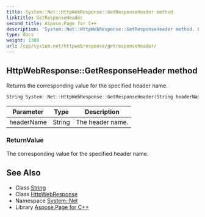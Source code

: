 ```yaml
---
title: System::Net::HttpWebResponse::GetResponseHeader method
linktitle: GetResponseHeader
second_title: Aspose.Page for C++
description: 'System::Net::HttpWebResponse::GetResponseHeader method. Returns the corresponding value for the specified header name in C++.'
type: docs
weight: 1300
url: /cpp/system.net/httpwebresponse/getresponseheader/
---
```

## HttpWebResponse::GetResponseHeader method


Returns the corresponding value for the specified header name.

```cpp
String System::Net::HttpWebResponse::GetResponseHeader(String headerName)
```


| Parameter | Type | Description |
| --- | --- | --- |
| headerName | String | The header name. |

### ReturnValue

The corresponding value for the specified header name.

## See Also

* Class [String](../../../system/string/)
* Class [HttpWebResponse](../)
* Namespace [System::Net](../../)
* Library [Aspose.Page for C++](../../../)
